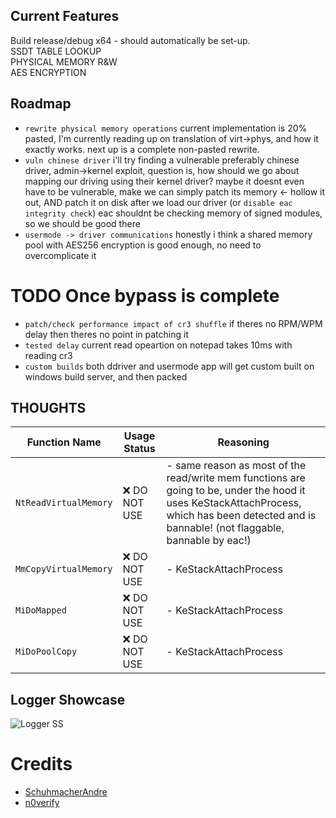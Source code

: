 ## Current Features
Build release/debug x64 - should automatically be set-up.  
SSDT TABLE LOOKUP  
PHYSICAL MEMORY R&W  
AES ENCRYPTION  

## Roadmap
* `rewrite physical memory operations` current implementation is 20% pasted, I'm currently reading up on translation of virt->phys, and how it exactly works. next up is a complete non-pasted rewrite.
* `vuln chinese driver` i'll try finding a vulnerable preferably chinese driver, admin->kernel exploit, question is, how should we go about mapping our driving using their kernel driver? maybe it doesnt even have to be vulnerable, make we can simply patch its memory <- hollow it out, AND patch it on disk after we load our driver (or `disable eac integrity check`) eac shouldnt be checking memory of signed modules, so we should be good there
* `usermode -> driver communications` honestly i think a shared memory pool with AES256 encryption is good enough, no need to overcomplicate it

# TODO Once bypass is complete
* `patch/check performance impact of cr3 shuffle` if theres no RPM/WPM delay then theres no point in patching it
* `tested delay` current read opeartion on notepad takes 10ms with reading cr3
* `custom builds` both ddriver and usermode app will get custom built on windows build server, and then packed
  
## THOUGHTS
| Function Name | Usage Status | Reasoning |
|--------------|--------------|-----------|
| `NtReadVirtualMemory` | ❌ DO NOT USE | - same reason as most of the read/write mem functions are going to be, under the hood it uses KeStackAttachProcess, which has been detected and is bannable! (not flaggable, bannable by eac!) |
| `MmCopyVirtualMemory` | ❌ DO NOT USE | - KeStackAttachProcess |
| `MiDoMapped` | ❌ DO NOT USE | - KeStackAttachProcess |
| `MiDoPoolCopy` | ❌ DO NOT USE | - KeStackAttachProcess |

## Logger Showcase
![Logger SS](https://i.ibb.co/X5cSZpd/image.png)


# Credits
- [SchuhmacherAndre](https://github.com/SchuhmacherAndre)
- [n0verify](https://github.com/n0verify)
